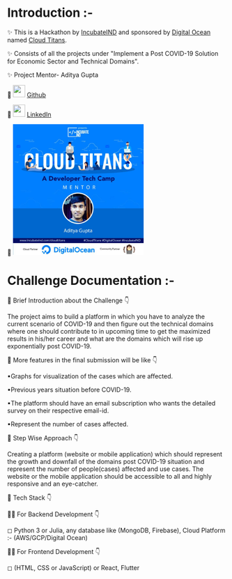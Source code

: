 # Introduction :- 

✨ This is a Hackathon by [IncubateIND](https://incubateind.com) and sponsored by [Digital Ocean](https://www.digitalocean.com/) named [Cloud Titans](https://incubateind.com/cloudtitans).

✨ Consists of all the projects under "Implement a Post COVID-19 Solution for Economic Sector and Technical Domains".

✨ Project Mentor- Aditya Gupta

🤝 <img src="https://cdn0.iconfinder.com/data/icons/octicons/1024/mark-github-512.png" height="28" width="28"> [Github](http://www.github.com/aftex261)

🤝 <img src="https://cdn2.iconfinder.com/data/icons/social-media-2285/512/1_Linkedin_unofficial_colored_svg-512.png" height="28" width="28"> [LinkedIn](https://www.linkedin.com/in/aditya-g-205674193/)

🎊 <img src="Mentor.jpg" height="300" width="300">

# Challenge Documentation :- 

📌 Brief Introduction about the Challenge 👇

The project aims to build a platform in which you have to analyze the current scenario of COVID-19 and then figure out the technical domains where one should contribute to in upcoming time to get the maximized results in his/her career and what are the domains which will rise up exponentially post COVID-19.

📌 More features in the final submission will be like 👇

▪Graphs for visualization of the cases which are affected.

▪Previous years situation before COVID-19.

▪The platform should have an email subscription who wants the detailed survey on their respective email-id.

▪Represent the number of cases affected. 

📌 Step Wise Approach 👇

Creating a platform (website or mobile application) which should represent the growth and downfall of the domains post COVID-19 situation and represent the number of people(cases) affected and use cases. The website or the mobile application should be accessible to all and highly responsive and an eye-catcher.

📌 Tech Stack 👇

👨‍💻 For Backend Development 👇

◻ Python 3 or Julia, any database like (MongoDB, Firebase), Cloud Platform :- (AWS/GCP/Digital Ocean) 

👨‍💻 For Frontend Development 👇

◻ (HTML, CSS or JavaScript) or React, Flutter
